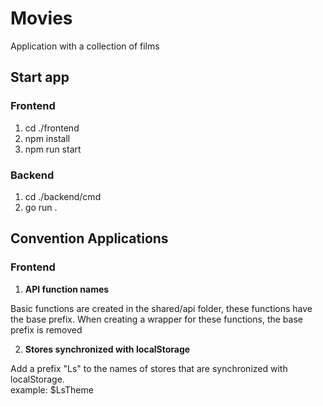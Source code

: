 # Movies
Application with a collection of films

## Start app
### Frontend
1. cd ./frontend
2. npm install
3. npm run start
### Backend
1. cd ./backend/cmd
2. go run .

## Convention Applications
### Frontend
1. **API function names**

Basic functions are created in the shared/api folder, these functions have the base prefix.
When creating a wrapper for these functions, the base prefix is ​​removed

2. **Stores synchronized with localStorage**

Add a prefix "Ls" to the names of stores that are synchronized with localStorage.  
example: $LsTheme
